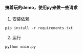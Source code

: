 #### 搞着玩的demo，使用py来做一些请求

 1. 安装依赖
```
pip install -r requirements.txt
```

 2. 运行
```
python main.py
```
